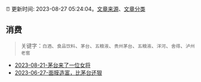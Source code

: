 :alarm_clock: 更新时间: 2023-08-27 05:24:04。[文章来源](/README.md)、[文章分类](/TAGS.md)

## 消费


> 关键字：`白酒`、`食品饮料`、`茅台`、`五粮液`、`贵州茅台`、`五粮液`、`洋河`、`舍得`、`泸州老窖`



- [2023-08-21-茅台来了一位女将](https://www.aicaijing.com.cn/article/18587) 
- [2023-06-27-面膜造富，比茅台还狠](https://www.aicaijing.com.cn/article/18399) 
